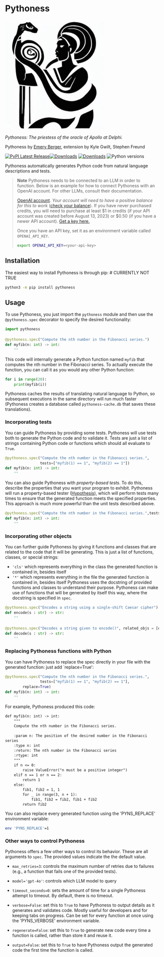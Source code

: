 # Pythoness

![Pythoness](https://raw.githubusercontent.com/plasma-umass/pythoness/main/pythoness-logo.jpg)

_Pythoness: The priestess of the oracle of Apollo at Delphi._

Pythoness by [Emery Berger](https://emeryberger.com), extension by Kyle Gwilt, Stephen Freund

[![PyPI Latest Release](https://img.shields.io/pypi/v/pythoness.svg)](https://pypi.org/project/pythoness/)[![Downloads](https://static.pepy.tech/badge/pythoness)](https://pepy.tech/project/pythoness) [![Downloads](https://static.pepy.tech/badge/pythoness/month)](https://pepy.tech/project/pythoness) ![Python versions](https://img.shields.io/pypi/pyversions/pythoness.svg?style=flat-square)

Pythoness automatically generates Python code from natural language descriptions and tests.

> **Note**
> Pythoness needs to be connected to an LLM in order to function. Below is an example for how to connect Pythoness with an OpenAI account. For other LLMs, consult their documentation.
>
> [OpenAI account](https://openai.com/api/). _Your account will need to have a positive balance for this to work_ ([check your balance](https://platform.openai.com/account/usage)). If you have never purchased credits, you will need to purchase at least $1 in credits (if your API account was created before August 13, 2023) or $0.50 (if you have a newer API account). [Get a key here.](https://platform.openai.com/account/api-keys)
>
> Once you have an API key, set it as an environment variable called `OPENAI_API_KEY`.
>
> ```bash
> export OPENAI_API_KEY=<your-api-key>
> ```

## Installation

The easiest way to install Pythoness is through pip: # CURRENTLY NOT TRUE

```bash
python3 -m pip install pythoness
```

## Usage

To use Pythoness, you just import the `pythoness` module and then use the `@pythoness.spec` decorator to specify the desired functionality:

```python
import pythoness

@pythoness.spec("Compute the nth number in the Fibonacci series.")
def myfib(n: int) -> int:
    ""
```

This code will internally generate a Python function named `myfib`
that computes the nth number in the Fibonacci series.  To actually
execute the function, you can call it as you would any other Python
function:

```python
for i in range(20):
    print(myfib(i))
```

Pythoness caches the results of translating natural language to
Python, so subsequent executions in the same directory will run much
faster (Pythoness creates a database called `pythoness-cache.db` that
saves these translations).

### Incorporating tests

You can guide Pythoness by providing some tests. Pythoness will use
tests both to generate the Python code and to validate it. Tests are just
a list of strings containing Python code or functions which should all evaluate to `True`.

```python
@pythoness.spec("Compute the nth number in the Fibonacci series.",
                tests=["myfib(1) == 1", "myfib(2) == 1"])
def myfib(n: int) -> int:
    ""
```

You can also guide Pythoness with _property-based tests_. To do this,
describe the properties that you want your program to
exhibit. Pythoness will run a property-based tester
([Hypothesis](https://github.com/HypothesisWorks/hypothesis/tree/master/hypothesis-python)),
which will perform tests many times to ensure that the generated
function meets the specified properties. This approach is much more
powerful than the unit tests described above.

```python
@pythoness.spec("Compute the nth number in the Fibonacci series.",tests = [({'n':'integers(1,20)'}, "myfib(n+2) == myfib(n+1)+myfib(n)")])
def myfib(n: int) -> int:
    ""
```

### Incorporating other objects

You can further guide Pythoness by giving it functions and classes that are related
to the code that it will be generating. This is just a list of functions, classes, or
special strings:
* `'cls'` which represents everything in the class the generated function is contained in,
besides itself
* `'*'` which represents everything in the file the generated function is contained in,
besides itself
Pythoness uses the docstring of provided functions and classes to understand their purpose. 
Pythoness can make use of functions that will be generated by itself this way, where the docstring
is specified in `spec`.

```python
@pythoness.spec("Encodes a string using a single-shift Caesar cipher")
def encode(s : str) -> str:
    ""

@pythoness.spec("Decodes a string given to encode()", related_objs = [encode])
def decode(s : str) -> str:
    ""
```

### Replacing Pythoness functions with Python

You can have Pythoness to replace the spec directly in your file with
the generated function: just add `replace=True':

```python
@pythoness.spec("Compute the nth number in the Fibonacci series.",
                tests=["myfib(1) == 1", "myfib(2) == 1"],
		replace=True)
def myfib(n: int) -> int:
    ""
```

For example, Pythoness produced this code:

```
def myfib(n: int) -> int:
    """
    Compute the nth number in the Fibonacci series.

    :param n: The position of the desired number in the Fibonacci series
    :type n: int
    :return: The nth number in the Fibonacci series
    :rtype: int
    """
    if n <= 0:
        raise ValueError("n must be a positive integer")
    elif n == 1 or n == 2:
        return 1
    else:
        fib1, fib2 = 1, 1
        for _ in range(3, n + 1):
            fib1, fib2 = fib2, fib1 + fib2
        return fib2
```

You can also replace every generated function using the 'PYNS_REPLACE' environment variable:
```bash
env 'PYNS_REPLACE'=1
```

### Other ways to control Pythoness

Pythoness offers a few other ways to control its behavior. These are
all arguments to `spec`. The provided values indicate the the default
value.

* `max_retries=3`: controls the maximum number of retries due to failures (e.g., a function that fails one of the provided tests).

* `model='gpt-4o'`: controls which LLM model to query

* `timeout_seconds=0`: sets the amount of time for a single Pythoness attempt to timeout. By default, there is no timeout.

* `verbose=False`: set this to `True` to have Pythoness to output details as it generates and validates code. Mostly useful for developers and for keeping tabs on progress. Can be set
for every function at once using the 'PYNS_VERBOSE' environment variable.

* `regenerate=False`: set this to `True` to generate new code every time a function is called, rather than store it and reuse it. 

* `output=False`: set this to `True` to have Pythoness output the generated code the first time the function is called.



